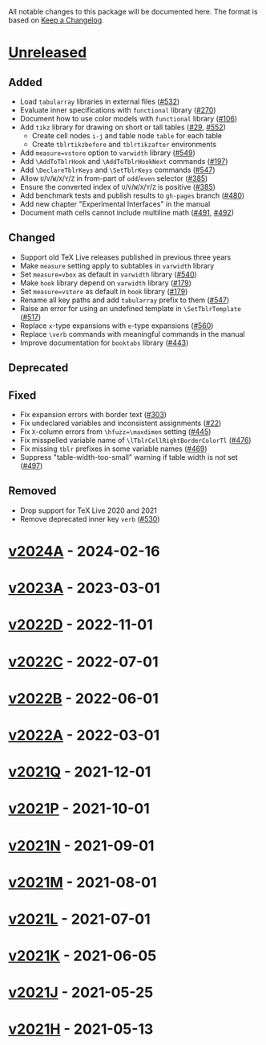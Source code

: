 All notable changes to this package will be documented here.
The format is based on [Keep a Changelog](https://keepachangelog.com).

# [Unreleased]

## Added

- Load `tabularray` libraries in external files ([#532])
- Evaluate inner specifications with `functional` library ([#270])
- Document how to use color models with `functional` library ([#106])
- Add `tikz` library for drawing on short or tall tables ([#29], [#552])
  - Create cell nodes `i-j` and table node `table` for each table
  - Create `tblrtikzbefore` and `tblrtikzafter` environments
- Add `measure=vstore` option to `varwidth` library ([#549])
- Add `\AddToTblrHook` and `\AddToTblrHookNext` commands ([#197])
- Add `\DeclareTblrKeys` and `\SetTblrKeys` commands ([#547])
- Allow `U`/`V`/`W`/`X`/`Y`/`Z` in from-part of `odd`/`even` selector ([#385])
- Ensure the converted index of `U`/`V`/`W`/`X`/`Y`/`Z` is positive ([#385])
- Add benchmark tests and publish results to `gh-pages` branch ([#480])
- Add new chapter "Experimental Interfaces" in the manual
- Document math cells cannot include multiline math ([#491], [#492])

## Changed

- Support old TeX Live releases published in previous three years
- Make `measure` setting apply to subtables in `varwidth` library
- Set `measure=vbox` as default in `varwidth` library ([#540])
- Make `hook` library depend on `varwidth` library ([#179])
- Set `measure=vstore` as default in `hook` library ([#179])
- Rename all key paths and add `tabularray` prefix to them ([#547])
- Raise an error for using an undefined template in `\SetTblrTemplate` ([#517])
- Replace `x`-type expansions with `e`-type expansions ([#560])
- Replace `\verb` commands with meaningful commands in the manual
- Improve documentation for `booktabs` library ([#443])

## Deprecated

## Fixed

- Fix expansion errors with border text ([#303])
- Fix undeclared variables and inconsistent assignments ([#22])
- Fix `X`-column errors from `\hfuzz=\maxdimen` setting ([#445])
- Fix misspelled variable name of `\lTblrCellRightBorderColorTl` ([#476])
- Fix missing `tblr` prefixes in some variable names ([#469])
- Suppress "table-width-too-small" warning if table width is not set ([#497])

## Removed

- Drop support for TeX Live 2020 and 2021
- Remove deprecated inner key `verb` ([#530])

# [v2024A] - 2024-02-16

# [v2023A] - 2023-03-01

# [v2022D] - 2022-11-01

# [v2022C] - 2022-07-01

# [v2022B] - 2022-06-01

# [v2022A] - 2022-03-01

# [v2021Q] - 2021-12-01

# [v2021P] - 2021-10-01

# [v2021N] - 2021-09-01

# [v2021M] - 2021-08-01

# [v2021L] - 2021-07-01

# [v2021K] - 2021-06-05

# [v2021J] - 2021-05-25

# [v2021H] - 2021-05-13


[#22]: https://github.com/lvjr/tabularray/issues/22
[#29]: https://github.com/lvjr/tabularray/issues/29
[#106]: https://github.com/lvjr/tabularray/issues/106
[#179]: https://github.com/lvjr/tabularray/issues/179
[#197]: https://github.com/lvjr/tabularray/issues/197
[#270]: https://github.com/lvjr/tabularray/issues/270
[#303]: https://github.com/lvjr/tabularray/issues/303
[#385]: https://github.com/lvjr/tabularray/pull/385
[#443]: https://github.com/lvjr/tabularray/pull/443
[#445]: https://github.com/lvjr/tabularray/issues/445
[#469]: https://github.com/lvjr/tabularray/issues/469
[#476]: https://github.com/lvjr/tabularray/issues/476
[#480]: https://github.com/lvjr/tabularray/issues/480
[#491]: https://github.com/lvjr/tabularray/issues/491
[#492]: https://github.com/lvjr/tabularray/issues/492
[#497]: https://github.com/lvjr/tabularray/pull/497
[#517]: https://github.com/lvjr/tabularray/pull/517
[#530]: https://github.com/lvjr/tabularray/issues/530
[#532]: https://github.com/lvjr/tabularray/issues/532
[#540]: https://github.com/lvjr/tabularray/issues/540
[#547]: https://github.com/lvjr/tabularray/issues/547
[#549]: https://github.com/lvjr/tabularray/issues/549
[#552]: https://github.com/lvjr/tabularray/issues/552
[#560]: https://github.com/lvjr/tabularray/issues/560

[Unreleased]: https://github.com/lvjr/tabularray/compare/2024A...HEAD
[v2025A]: https://github.com/lvjr/tabularray/compare/2024A...2025A
[v2024A]: https://github.com/lvjr/tabularray/compare/2023A...2024A
[v2023A]: https://github.com/lvjr/tabularray/compare/2022D...2023A
[v2022D]: https://github.com/lvjr/tabularray/compare/2022C...2022D
[v2022C]: https://github.com/lvjr/tabularray/compare/2022B...2022C
[v2022B]: https://github.com/lvjr/tabularray/compare/2022A...2022B
[v2022A]: https://github.com/lvjr/tabularray/compare/2021Q...2022A
[v2021Q]: https://github.com/lvjr/tabularray/compare/2021P...2021Q
[v2021P]: https://github.com/lvjr/tabularray/compare/2021N...2021P
[v2021N]: https://github.com/lvjr/tabularray/compare/2021M...2021N
[v2021M]: https://github.com/lvjr/tabularray/compare/2021L...2021M
[v2021L]: https://github.com/lvjr/tabularray/compare/2021K...2021L
[v2021K]: https://github.com/lvjr/tabularray/compare/2021J...2021K
[v2021J]: https://github.com/lvjr/tabularray/compare/2021H...2021J
[v2021H]: https://github.com/lvjr/tabularray/compare/2021G...2021H
